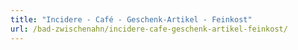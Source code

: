 ```yaml
---
title: "Incidere - Café - Geschenk-Artikel - Feinkost"
url: /bad-zwischenahn/incidere-cafe-geschenk-artikel-feinkost/
---
```

